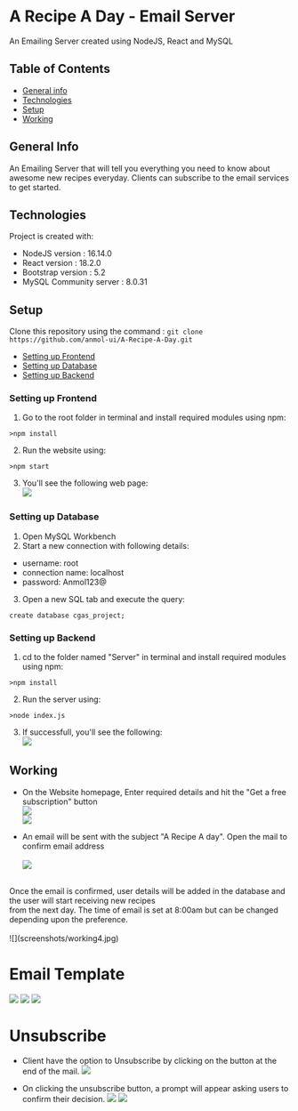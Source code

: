 # A Recipe A Day - Email Server

An Emailing Server created using NodeJS, React and MySQL

## Table of Contents
* [General info](#general-info)
* [Technologies](#technologies)
* [Setup](#setup)
* [Working](#working)

## General Info
An Emailing Server that will tell you everything you need to know about awesome new recipes everyday. Clients can subscribe to the email services to get started.

## Technologies
Project is created with:
* NodeJS version : 16.14.0
* React version : 18.2.0
* Bootstrap version : 5.2
* MySQL Community server : 8.0.31

## Setup
Clone this repository using the command : `git clone https://github.com/anmol-ui/A-Recipe-A-Day.git`

* [Setting up Frontend](#setting-up-frontend)
* [Setting up Database](#setting-up-database)
* [Setting up Backend](#setting-up-backend)

### Setting up Frontend
1. Go to the root folder in terminal and install required modules using npm:
```
>npm install
```
2. Run the website using:
```
>npm start
```
3. You'll see the following web page:  
![](screenshots/frontendUI.jpg)

### Setting up Database
1. Open MySQL Workbench
2. Start a new connection with following details:
  * username: root 
  * connection name: localhost
  * password: Anmol123@
3. Open a new SQL tab and execute the query:
```
create database cgas_project;
```
### Setting up Backend
1. cd to the folder named "Server" in terminal and install required modules using npm:
```
>npm install
```
2. Run the server using:
```
>node index.js
```
3. If successfull, you'll see the following:  
![](screenshots/server-running.jpg)

## Working
* On the Website homepage, Enter required details and hit the "Get a free subscription" button  
![](screenshots/working1.jpg)  
![](screenshots/working2.jpg)  

* An email will be sent with the subject "A Recipe A day". Open the mail to confirm email address <br/><br/>
![](screenshots/working3.jpg)

<br/>
Once the email is confirmed, user details will be added in the database and the user will start receiving new recipes <br/> from the next day. The time of email is set at 8:00am but can be changed depending upon the preference.
<br/>
<br/>
![](screenshots/working4.jpg)

# Email Template
![](screenshots/working5.jpg)
![](screenshots/working6.jpg) 
![](screenshots/working7.jpg) 

# Unsubscribe
* Client have the option to Unsubscribe by clicking on the button at the end of the mail.
![](screenshots/working8.jpg)

* On clicking the unsubscribe button, a prompt will appear asking users to confirm their decision.
![](screenshots/working9.jpg)
![](screenshots/working10.jpg)

